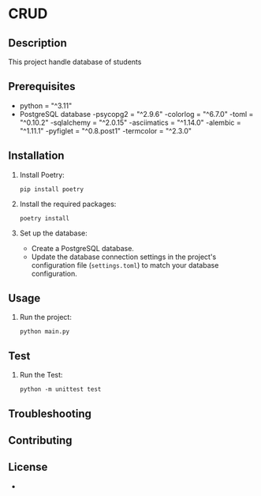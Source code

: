 
# CRUD

## Description
This project handle database of students

## Prerequisites
- python = "^3.11"
- PostgreSQL database
-psycopg2 = "^2.9.6"
-colorlog = "^6.7.0"
-toml = "^0.10.2"
-sqlalchemy = "^2.0.15"
-asciimatics = "^1.14.0"
-alembic = "^1.11.1"
-pyfiglet = "^0.8.post1"
-termcolor = "^2.3.0"

## Installation

1. Install Poetry:
   ```
   pip install poetry
   ```

2. Install the required packages:
   ```
   poetry install
   ```

3. Set up the database:
   - Create a PostgreSQL database.
   - Update the database connection settings in the project's configuration file (`settings.toml`) to match your database configuration.



## Usage

1. Run the project:
   ```
   python main.py
   ```

## Test

1. Run the Test:
   ```
   python -m unittest test
   ```
## Troubleshooting


## Contributing


## License
-
